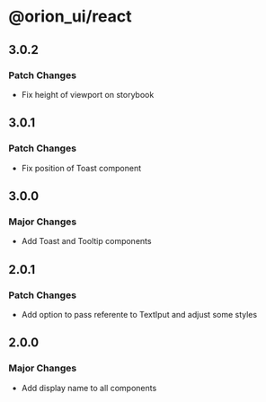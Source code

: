 # @orion_ui/react

## 3.0.2

### Patch Changes

- Fix height of viewport on storybook

## 3.0.1

### Patch Changes

- Fix position of Toast component

## 3.0.0

### Major Changes

- Add Toast and Tooltip components

## 2.0.1

### Patch Changes

- Add option to pass referente to TextIput and adjust some styles

## 2.0.0

### Major Changes

- Add display name to all components
